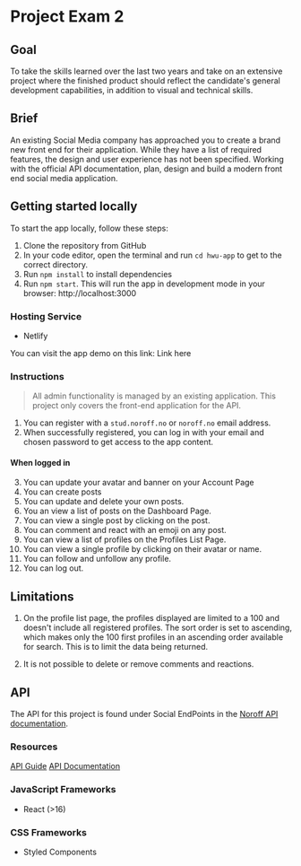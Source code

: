 # Project Exam 2

## Goal
To take the skills learned over the last two years and take on an extensive project where the finished product should reflect the candidate's general development capabilities, in addition to visual and technical skills.

## Brief
An existing Social Media company has approached you to create a brand new front end for their application. While they have a list of required features, the design and user experience has not been specified. Working with the official API documentation, plan, design and build a modern front end social media application.

## Getting started locally
To start the app locally, follow these steps:
1. Clone the repository from GitHub
2. In your code editor, open the terminal and run `cd hwu-app` to get to the correct directory.
3. Run `npm install` to install dependencies
4. Run `npm start`. This will run the app in development mode in your browser: http://localhost:3000

### Hosting Service
- Netlify

You can visit the app demo on this link:
Link here

### Instructions
> All admin functionality is managed by an existing application. This project only covers the front-end application for the API.

1. You can register with a `stud.noroff.no` or `noroff.no` email address.
2. When successfully registered, you can log in with your email and chosen password to get access to the app content.
#### When logged in
3. You can update your avatar and banner on your Account Page
4. You can create posts
5. You can update and delete your own posts.
6. You an view a list of posts on the Dashboard Page.
7. You can view a single post by clicking on the post.
8. You can comment and react with an emoji on any post.
9. You can view a list of profiles on the Profiles List Page.
10. You can view a single profile by clicking on their avatar or name.
11. You can follow and unfollow any profile.
12. You can log out.

## Limitations
1. On the profile list page, the profiles displayed are limited to a 100 and doesn't include all registered profiles. The sort order is set to ascending, which makes only the 100 first profiles in an ascending order available for search. This is to limit the data being returned.

2. It is not possible to delete or remove comments and reactions.

## API
The API for this project is found under Social EndPoints in the [Noroff API documentation](https://noroff-api-docs.netlify.app/).

### Resources
[API Guide](https://noroff-api-docs.netlify.app/social-endpoints/authentication)
[API Documentation](https://nf-api.onrender.com/docs)

### JavaScript Frameworks
- React (>16)

### CSS Frameworks
- Styled Components